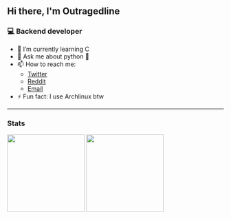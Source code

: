 ## Hi there, I'm Outragedline

### 💻 Backend developer
<!--
- 🔭 I’m currently working on ...
- 🌱 I’m currently learning ...
- 👯 I’m looking to collaborate on ...
- 🤔 I’m looking for help with ...
- 💬 Ask me about ...
- 📫 How to reach me: ...
- 😄 Pronouns: ...
- ⚡ Fun fact: ...
-->
- 🌱 I’m currently learning C
- 💬 Ask me about python 🐍
- 📫 How to reach me: 
  - [Twitter](https://twitter.com/outragedline)
  - [Reddit](https://www.reddit.com/user/outragedline)
  - [Email](mailto:outragedline@proton.me)
- ⚡ Fun fact: I use Archlinux btw
<hr />

### Stats
<div>
 <img height="180em" src="https://github-readme-stats.vercel.app/api?username=outragedline&show_icons=true&theme=dracula" />
 <img height="180em" src="https://github-readme-stats.vercel.app/api/top-langs/?username=outragedline&layout=compact&theme=dracula" />
</div>
